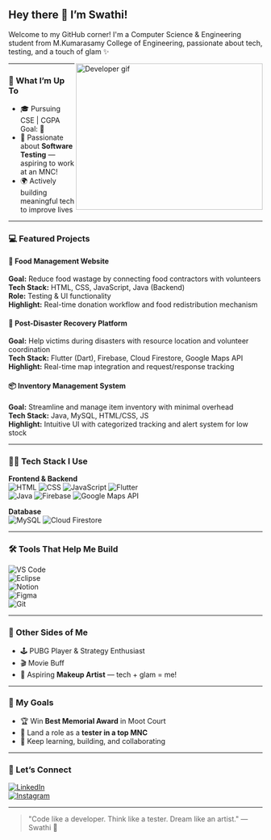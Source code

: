 ## Hey there 👋 I’m Swathi!

Welcome to my GitHub corner! I'm a Computer Science & Engineering student from M.Kumarasamy College of Engineering, passionate about tech, testing, and a touch of glam ✨

<img align="right" width="370" height="290" src="https://i.pinimg.com/originals/47/f0/34/47f0342cec72b800463bf003eac1257e.gif" alt="Developer gif" />

---

### 🚀 What I’m Up To

- 🎓 Pursuing CSE | CGPA Goal:  🎯
- 🧪 Passionate about **Software Testing** — aspiring to work at an MNC!
- 🌍 Actively building meaningful tech to improve lives

---

### 💻 Featured Projects

#### 🥗 Food Management Website  
**Goal:** Reduce food wastage by connecting food contractors with volunteers  
**Tech Stack:** HTML, CSS, JavaScript, Java (Backend)  
**Role:** Testing & UI functionality  
**Highlight:** Real-time donation workflow and food redistribution mechanism  

#### 🚨 Post-Disaster Recovery Platform  
**Goal:** Help victims during disasters with resource location and volunteer coordination  
**Tech Stack:** Flutter (Dart), Firebase, Cloud Firestore, Google Maps API  
**Highlight:** Real-time map integration and request/response tracking  

#### 📦 Inventory Management System  
**Goal:** Streamline and manage item inventory with minimal overhead  
**Tech Stack:** Java, MySQL, HTML/CSS, JS  
**Highlight:** Intuitive UI with categorized tracking and alert system for low stock  

---

### 👩‍💻 Tech Stack I Use

**Frontend & Backend**  
![HTML](https://img.icons8.com/color/48/html-5.png) ![CSS](https://img.icons8.com/color/48/css3.png) ![JavaScript](https://img.icons8.com/color/48/javascript.png) ![Flutter](https://img.icons8.com/color/48/flutter.png)  
![Java](https://img.icons8.com/color/48/java-coffee-cup-logo.png) ![Firebase](https://img.icons8.com/color/48/google-firebase-console.png) ![Google Maps API](https://img.icons8.com/color/48/google-maps-new.png)

**Database**  
![MySQL](https://img.icons8.com/color/48/mysql-logo.png) ![Cloud Firestore](https://img.icons8.com/color/48/google-cloud.png)

---

### 🛠 Tools That Help Me Build

![VS Code](https://img.icons8.com/color/48/visual-studio-code-2019.png)  
![Eclipse](https://img.icons8.com/officel/48/java-eclipse.png)  
![Notion](https://img.icons8.com/color/48/notion--v1.png)  
![Figma](https://img.icons8.com/color/48/figma--v1.png)  
![Git](https://img.icons8.com/color/48/git.png)

---

### 🌈 Other Sides of Me

- 🕹 PUBG Player & Strategy Enthusiast
- 🎬 Movie Buff
- 💄 Aspiring **Makeup Artist** — tech + glam = me!

---

### 🎯 My Goals

- 🏆 Win **Best Memorial Award** in Moot Court
- 💼 Land a role as a **tester in a top MNC**
- 📖 Keep learning, building, and collaborating

---

### 🔗 Let’s Connect

[![LinkedIn](https://img.shields.io/badge/LinkedIn-0077B5?style=for-the-badge&logo=linkedin&logoColor=white)](https://www.linkedin.com)  
[![Instagram](https://img.shields.io/badge/Instagram-E4405F?style=for-the-badge&logo=instagram&logoColor=white)](https://www.instagram.com)

---

> "Code like a developer. Think like a tester. Dream like an artist." — Swathi 🌟

